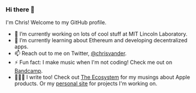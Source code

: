 ### Hi there 👋

I'm Chris! Welcome to my GitHub profile.

- 🔭 I’m currently working on lots of cool stuff at MIT Lincoln Laboratory.
- 🌱 I’m currently learning about Ethereum and developing decentralized apps.
- 📫 Reach out to me on Twitter, [@chrisvander](https://twitter.com/chris_vanderloo).
- ⚡ Fun fact: I make music when I'm not coding! Check me out on [Bandcamp](https://chortex.bandcamp.com).
- 👨🏼‍💻 I write too! Check out [The Ecosystem](theecosystemblog.com) for my musings about Apple products. Or my [personal site](chrisvanderloo.com) for projects I'm working on.
